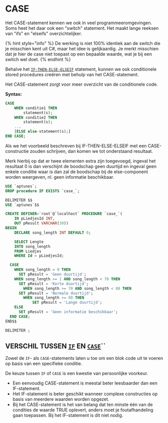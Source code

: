 # CASE

Het CASE-statement kennen we ook in veel programmeeromgevingen. Soms heet het daar ook een "switch" statement. Het maakt lange reeksen van "ifs" en "elseifs" overzichtelijker.

{% hint style="info" %}
De werking is niet 100% identiek aan de switch die je misschien kent uit C\#, maar het idee is gelijkaardig. Je merkt misschien dat je hier de case niet toepast op een bepaalde waarde, wat je bij een switch wel doet.
{% endhint %}

Behalve het [`IF-THEN-ELSE-ELSEIF`](if-then.md) statement, kunnen we ook conditionele stored procedures creëren met behulp van het CASE-statement.

Het CASE-statement zorgt voor meer overzicht van de conditionele code.

**Syntax:**

```sql
CASE
    WHEN conditie1 THEN 
        statement(s);
    WHEN conditie2 THEN 
        statement(s);
    ...
    [ELSE else-statement(s);]
END CASE;
```

Als we het voorbeeld beschreven bij IF-THEN-ELSE-ELSEIF met een CASE-constructie zouden schrijven, dan komen we tot onderstaand resultaat.

Merk hierbij op dat er twee elementen extra zijn toegevoegd, ingeval het resultaat 0 is dan verschijnt de boodschap geen duurtijd en ingeval geen enkele conditie waar is dan zal de boodschap bij de else-component worden weergeven, nl. geen informatie beschikbaar.

```sql
USE `aptunes`;
DROP procedure IF EXISTS `case_`;

DELIMITER $$
USE `aptunes`$$

CREATE DEFINER=`root`@`localhost` PROCEDURE `case_`(
    IN pLiedjesId INT,
    OUT pResult VARCHAR(30))
BEGIN
    DECLARE song_length INT DEFAULT 0;

    SELECT Lengte 
    INTO song_length
    FROM Liedjes
    WHERE Id = pLiedjesId;

  CASE 
    WHEN song_length = 0 THEN 
      SET pResult = 'Geen duurtijd';
    WHEN song_length >= 1 AND song_length < 70 THEN
      SET pResult = 'Korte duurtijd';
        WHEN song_length >= 70 AND song_length < 80 THEN
      SET pResult = 'Normale duurtijd';
        WHEN song_length >= 80 THEN
            SET pResult = 'Lange duurtijd';
    ELSE
      SET pResult = 'Geen informatie beschikbaar';
  END CASE;    
END$$

DELIMITER ;
```

## VERSCHIL TUSSEN [`IF`](if-then.md) EN [`CASE`](case.md)\`\`

Zowel de `IF`- als `CASE`-statements laten u toe om een blok code uit te voeren op basis van een specifieke conditie.

De keuze tussen `IF` of `CASE` is een kwestie van persoonlijke voorkeur.

* Een eenvoudig CASE-statement is meestal beter leesbaarder dan een IF-statement.
* Het IF-statement is beter geschikt wanneer complexe constructies op basis van meerdere waarden worden opgezet. 
* Bij het CASE-statement is het van belang dat ten minste één van de condities de waarde TRUE oplevert, anders moet je foutafhandeling gaan toepassen.  Bij het IF-statement is dit niet nodig.

